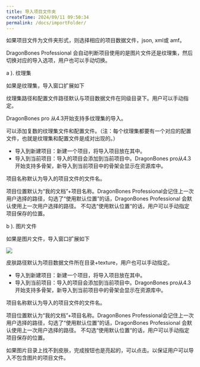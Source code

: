 ```yaml
---
title: 导入项目文件夹
createTime: 2024/09/11 09:50:34
permalink: /docs/importFolder/
---
```

如果项目文件为文件夹形式，则选择相应的项目数据文件，json, xml或 amf。

DragonBones Professional 会自动判断项目使用的是图片文件还是纹理集，然后切换对应的导入选项，用户也可以手动切换。

a ). 纹理集

如果是纹理集，导入窗口扩展如下

纹理集路径和配置文件路径默认与项目数据文件在同级目录下。用户可以手动指定。

DragonBones pro 从4.3开始支持多纹理集的导入。

可以添加复数的纹理集文件和配置文件。（注：每个纹理集都要有一个对应的配置文件，也就是纹理集和配置文件是成对出现的。）

* 导入到新建项目：新建一个项目，将导入项目放在其中。
* 导入到当前项目：导入的项目会添加到当前项目中。DragonBones pro从4.3开始支持多骨架，新导入到当前项目中的骨架会显示在资源库中。

项目名称默认为导入的项目文件的文件名。

项目位置默认为“我的文档”+项目名称。DragonBones Professional会记住上一次用户选择的路径，勾选了“使用默认位置”的话，DragonBones Professional 会默认使用上一次用户选择的路径。 不勾选“使用默认位置“的话，用户可以手动指定项目保存的位置。

b ). 图片文件

如果是图片文件，导入窗口扩展如下

![](5576ba3ab6ac9.png)

皮肤路径默认为项目数据文件所在目录+texture，用户也可以手动指定。

* 导入到新建项目：新建一个项目，将导入项目放在其中。
* 导入到当前项目：导入的项目会添加到当前项目中。DragonBones pro从4.3开始支持多骨架，新导入到当前项目中的骨架会显示在资源库中。

项目名称默认为导入的项目文件的文件名。

项目位置默认为“我的文档”+项目名称。DragonBones Professional会记住上一次用户选择的路径，勾选了“使用默认位置”的话，DragonBones Professional 会默认使用上一次用户选择的路径。 不勾选“使用默认位置“的话，用户可以手动指定项目保存的位置。

如果图片目录上找不到皮肤，完成按钮也是亮起的，可以点击。以保证用户可以导入不包含图片的项目文件。
















